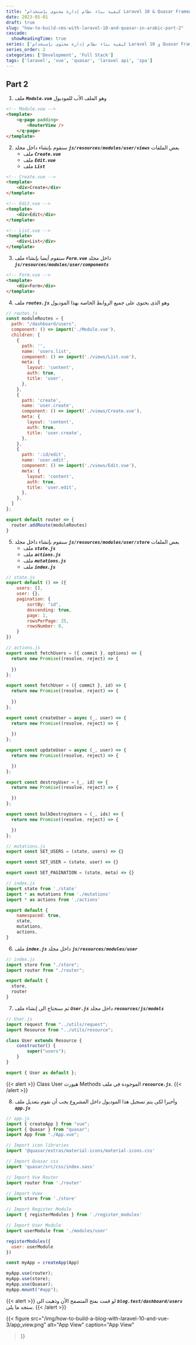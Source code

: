 ```yaml
---
title: "كيفية بناء نظام إدارة محتوى بإستخدام Laravel 10 & Quasar Frameweork (2)"
date: 2023-05-01
draft: true
slug: "how-to-build-cms-with-laravel-10-and-quasar-in-arabic-part-2"
cascade:
  showReadingTime: true
series: ['كيفية بناء نظام إدارة محتوى بإستخدام Laravel 10 و Quasar Framework']
series_order: 2
categories: ['Development', 'Full Stack']
tags: ['laravel', 'vue', 'quasar', 'laravel api', 'spa']
---
```

## Part 2
1. ملف ***`Module.vue`*** وهو الملف الأب للموديول
```HTML
<!-- Module.vuw -->
<template>
    <q-page padding>
        <RouterView />
    </q-page>
</template>
```

2. سنقوم بإنشاء داخل مجلد ***`js/resources/modules/user/views`*** بعض الملفات
    - ملف ***`Create.vue`***
    - ملف ***`Edit.vue`***
    - ملف ***`List`***
```HTML
<!-- Create.vue -->
<template>
    <div>Create</div>
</template>
```

```HTML
<!-- Edit.vue -->
<template>
    <div>Edit</div>
</template>
```

```HTML
<!-- List.vue -->
<template>
    <div>List</div>
</template>
```

3. سنقوم أيضا بإنشاء ملف ***`Form.vue`*** داخل مجلد ***`js/resources/modules/user/components`***
```HTML
<!-- Form.vue -->
<template>
    <div>Form</div>
</template>
```

4. ملف ***`routes.js`*** وهو الذى يحتوى على جميع الروابط الخاصة بهذا الموديول
```js
// routes.js
const moduleRoutes = {
  path: "/dashboard/users",
  component: () => import('./Module.vue'),
  children: [
    {
      path: '',
      name: 'users.list',
      component: () => import('./views/List.vue'),
      meta: {
        layout: 'content',
        auth: true,
        title: 'user',
      },
    },
    {
      path: 'create',
      name: 'user.create',
      component: () => import('./views/Create.vue'),
      meta: {
        layout: 'content',
        auth: true,
        title: 'user.create',
      },
    },
    {
      path: ':id/edit',
      name: 'user.edit',
      component: () => import('./views/Edit.vue'),
      meta: {
        layout: 'content',
        auth: true,
        title: 'user.edit',
      },
    },
  ]
};

export default router => {
  router.addRoute(moduleRoutes)
}
```

5. سنقوم بإنشاء داخل مجلد ***`js/resources/modules/user/store`*** بعض الملفات
    - ملف ***`state.js`***
    - ملف ***`actions.js`***
    - ملف ***`mutations.js`***
    - ملف ***`index.js`***

```js
// state.js
export default () => ({
    users: [],
    user: {},
    pagination: {
        sortBy: "id",
        descending: true,
        page: 1,
        rowsPerPage: 25,
        rowsNumber: 0,
    }
})
```

```js
// actions.js
export const fetchUsers = ({ commit }, options) => {
  return new Promise((resolve, reject) => {
    
  })
};

export const fetchUser = ({ commit }, id) => {
  return new Promise((resolve, reject) => {
    
  })
};

export const createUser = async (_, user) => {
  return new Promise((resolve, reject) => {
    
  })
};

export const updateUser = async (_, user) => {
  return new Promise((resolve, reject) => {

  })
};

export const destroyUser = (_, id) => {
  return new Promise((resolve, reject) => {

  })
};

export const bulkDestroyUsers = (_, ids) => {
  return new Promise((resolve, reject) => {

  })
};
```

```js
// mutations.js
export const SET_USERS = (state, users) => {}

export const SET_USER = (state, user) => {}

export const SET_PAGINATION = (state, meta) => {}
```

```js
// index.js
import state from './state'
import * as mutations from './mutations'
import * as actions from './actions'

export default {
    namespaced: true,
    state,
    mutations,
    actions,
}
```

6. ملف ***`index.js`*** داخل مجلد ***`js/resources/modules/user`***
```js
// index.js
import store from "./store";
import router from "./router";

export default {
  store,
  router
}
```

7. ثم سنحتاج الى إنشاء ملف ***`User.js`*** داخل مجلد ***`resources/js/models`***
```js
// User.js
import request from "../utils/request";
import Resource from "../utils/resource";

class User extends Resource {
    constructor() {
        super("users");
    }
}

export { User as default };
```

{{< alert >}}
Class User هيورث Methods الموجودة فى ملف ***`resource.js`***.
{{< /alert >}}

8. وأخيرا لكى يتم تسجيل هذا الموديول داخل المشروع يجب أن نقوم بتعديل ملف ***`app.js`***
```js {hl_lines=["21-22", "24-26"]}
// app.js
import { createApp } from "vue";
import { Quasar } from "quasar";
import App from "./App.vue";

// Import icon libraries
import '@quasar/extras/material-icons/material-icons.css'

// Import Quasar css
import 'quasar/src/css/index.sass'

// Import Vue Router
import router from './router'

// Import Vuex
import store from './store'

// Import Register Module
import { registerModules } from './register_modules'

// Import User Module
import userModule from './modules/user'

registerModules({
  user: userModule
})

const myApp = createApp(App)

myApp.use(router);
myApp.use(store);
myApp.use(Quasar);
myApp.mount("#app");
```


{{< alert >}}
لو قمت بفتح المتصفح الأن وذهبت الى ***`blog.test/dashboard/users`*** ستجد ما يلى.
{{< /alert >}}

{{< figure
src="/img/how-to-build-a-blog-with-laravel-10-and-vue-3/app_view.png"
alt="App View"
caption="App View"
>}}
